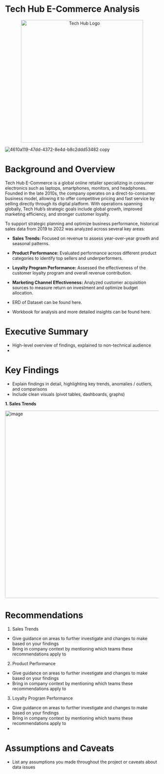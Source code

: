 # Tech Hub E-Commerce Analysis
<p align="center">
  <img src="https://github.com/user-attachments/assets/fb4437e4-eb89-4965-95c2-b5c107e1047c
" alt="Tech Hub Logo" width="400"/>
</p>

![4610a119-47dd-4372-8e4d-b8c2ddd53482 copy](https://github.com/user-attachments/assets/3649b8ca-0696-4e72-97dc-f943561a98c7)


# Background and Overview
Tech Hub E-Commerce is a global online retailer specializing in consumer electronics such as laptops, smartphones, monitors, and headphones. Founded in the late 2010s, the company operates on a direct-to-consumer business model, allowing it to offer competitive pricing and fast service by selling directly through its digital platform. With operations spanning globally, Tech Hub’s strategic goals include global growth, improved marketing efficiency, and stronger customer loyalty.

To support strategic planning and optimize business performance, historical sales data from 2019 to 2022 was analyzed across several key areas:

- **Sales Trends:** Focused on revenue to assess year-over-year growth and seasonal patterns.
- **Product Performance:** Evaluated performance across different product categories to identify top sellers and underperformers.
- **Loyalty Program Performance:** Assessed the effectiveness of the customer loyalty program and overall revenue contribution.
- **Marketing Channel Effectiveness:** Analyzed customer acquisition sources to measure return on investment and optimize budget allocation.

- ERD of Dataset can be found here.
- Workbook for analysis and more detailed insights can be found here.

# Executive Summary
- High-level overview of findings, explained to non-technical audience
- 
# Key Findings
- Explain findings in detail, highlighting key trends, anomalies / outliers, and comparisons
- Include clean visuals (pivot tables, dashboards, graphs)

**1. Sales Trends**

<img width="612" alt="image" src="https://github.com/user-attachments/assets/d2066e4c-2470-443a-987e-e38c8454fb23" />


# Recommendations
1. Sales Trends
- Give guidance on areas to further investigate and changes to make based on your findings
- Bring in company context by mentioning which teams these recommendations apply to

2. Product Performance
- Give guidance on areas to further investigate and changes to make based on your findings
- Bring in company context by mentioning which teams these recommendations apply to

3. Loyalty Program Performance
- Give guidance on areas to further investigate and changes to make based on your findings
- Bring in company context by mentioning which teams these recommendations apply to
- 
# Assumptions and Caveats
- List any assumptions you made throughout the project or caveats about data issues
